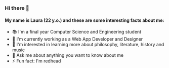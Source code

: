 ### Hi there 👋 
#### My name is Laura (22 y.o.) and these are some interesting facts about me:

- 📚 I'm a final year Computer Science and Engineering student
- 🔭 I'm currently working as a Web App Developer and Designer
- 🌱 I'm interested in learning more about philosophy, literature, history and music
- 💬 Ask me about anything you want to know about me
- ⚡ Fun fact: I'm redhead
